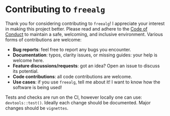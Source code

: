 # Contributing to `freealg`

Thank you for considering contributing to `freealg`!  I appreciate
your interest in making this project better.  Please read and adhere
to the [Code of Conduct](CODE_OF_CONDUCT.md) to maintain a safe,
welcoming, and inclusive environment.  Various forms of contributions
are welcome:

- **Bug reports**: feel free to report any bugs you encounter.
- **Documentation**: typos, clarity issues, or missing guides: your
  help is welcome here.
- **Feature discussions/requests**: got an idea? Open an issue to
  discuss its potential.
- **Code contributions**: all code contributions are welcome.
- **Use cases**: if you use `freealg`, tell me about it!  I want to
  know how the software is being used!

Tests and checks are run on the CI, however locally one can use:
`devtools::test()`.  Ideally each change should be documented.  Major
changes should be `vignettes`.

